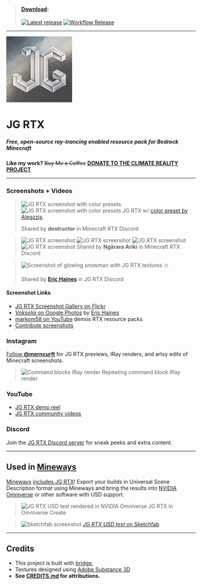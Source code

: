 > #### [Download](https://github.com/jasonjgardner/jg-rtx/releases):
> 
> [![Latest release](https://github.com/jasonjgardner/jg-rtx/actions/workflows/release.yml/badge.svg?branch=main&event=release)](https://github.com/jasonjgardner/jg-rtx/actions/workflows/release.yml) [![Workflow Release](https://github.com/jasonjgardner/jg-rtx/actions/workflows/main.yml/badge.svg)](https://github.com/jasonjgardner/jg-rtx/actions/workflows/main.yml)

---

![Pack Icon](RP/pack_icon.png)
# JG RTX

##### Free, open-source ray-trancing enabled resource pack for Bedrock Minecraft

__Like my work?__ ~~Buy Me a Coffee~~ __[DONATE TO THE CLIMATE REALITY PROJECT](https://www.climaterealityproject.org/donate/donate-climate-reality-project)__

---

### Screenshots + Videos
> ![JG RTX screenshot with color presets](https://user-images.githubusercontent.com/1903667/148662037-ae8e98f9-e865-49bc-a32d-347149ccfd49.jpg)
> ![JG RTX screenshot with color presets](https://user-images.githubusercontent.com/1903667/148662038-98266398-7794-4596-bae9-a50f1e09ec7d.jpg)
> JG RTX w/ [color preset by Alegzzis](https://discord.com/channels/691547840463241267/919021996271108108/920208551069229056).
>
> Shared by **destructor** in Minecraft RTX Discord

> ![JG RTX screenshot](https://user-images.githubusercontent.com/1903667/148661807-c1804147-4159-4385-890a-f1f3ba30db86.jpg)
> ![JG RTX screenshot](https://user-images.githubusercontent.com/1903667/148661809-9c45f5a7-54af-4a2d-bd59-c567eae80a20.jpg)
> ![JG RTX screenshot](https://user-images.githubusercontent.com/1903667/148661811-35ad539e-2bfc-4e1d-8468-94768cfa5098.jpg)
> ![JG RTX screenshot](https://user-images.githubusercontent.com/1903667/148661812-2df0936d-6f49-4b9c-a245-f9458cfacfd4.jpg)
> Shared by **Ngārara Ariki** in Minecraft RTX Discord

> ![Screenshot of glowing snowman with JG RTX textures](https://user-images.githubusercontent.com/1903667/148662162-b01762d7-3334-4806-8766-6a5ebf7c4c57.jpg)
> ⛄
>
> Shared by **[Eric Haines](https://github.com/erich666)** in JG RTX Discord

#### Screenshot Links
- [JG RTX Screenshot Gallery on Flickr](https://www.flickr.com/photos/jasongardner/albums/72157719469112264)
- [*Vokselia* on Google Photos](https://photos.app.goo.gl/nffv8T79YA4bwkzP8) by [Eric Haines](https://github.com/erich666)
- [markom58 on YouTube](https://www.youtube.com/c/markom58/search?query=JG%20RTX) demos RTX resource packs
- [Contribute screenshots](https://github.com/jasonjgardner/jg-rtx/discussions/categories/screenshots)

### Instagram
[Follow **@merncurft**](https://www.instagram.com/merncurft/) for JG RTX previews, IRay renders, and artsy edits of Minecraft screenshots.
> ![Command blocks IRay render](https://user-images.githubusercontent.com/1903667/143306432-95399c7c-672e-4567-b78d-c77183e7ae64.jpg)
> Repeating command block IRay render

### YouTube
- [JG RTX demo reel](https://www.youtube.com/playlist?list=PL8PY_n6h2FGXHHcfU4ifiWdeIYg8TNB8N)
- [JG RTX community videos](https://youtube.com/playlist?list=PL8PY_n6h2FGW7OnrGPV4-rKQKYo_JvuBH)

### Discord
Join the [JG RTX Discord server](https://discord.gg/nJmKSgmqyY) for sneak peeks and extra content.

---

## Used in [Mineways](http://mineways.com)
[Mineways](https://github.com/erich666/Mineways/) [includes JG RTX](http://www.realtimerendering.com/erich/minecraft/public/mineways/textures.html#candy)! Export your builds in Universal Scene Description format using Mineways and bring the results into [NVIDIA Omniverse](https://www.nvidia.com/en-us/omniverse/) or other software with USD support. 

> ![JG RTX USD test rendered in NVIDIA Omniverse](https://user-images.githubusercontent.com/1903667/143316694-f66bce34-158e-4557-aaa3-cb283b8f6ca5.jpg)
> JG RTX in Omniverse Create

> ![Sketchfab screenshot](https://user-images.githubusercontent.com/1903667/143307109-eaa3dd53-effe-41f4-a73c-4772d3eeb9ba.jpg)
> [*JG RTX USD test* on Sketchfab](https://skfb.ly/oq9zu)

---

## Credits
- This project is built with [bridge.](https://bridge-core.github.io/)
- Textures designed using [Adobe Substance 3D](https://www.adobe.com/creativecloud/3d-augmented-reality.html)
- __See [CREDITS.md](CREDITS.md) for attributions.__
